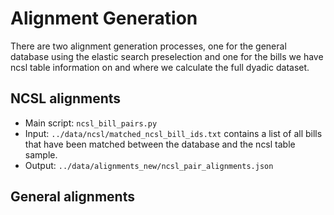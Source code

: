 # Alignment Generation



There are two alignment generation processes, one for the general database using
the elastic search preselection and one for the bills we have ncsl table
information on and where we calculate the full dyadic dataset.

## NCSL alignments

* Main script: `ncsl_bill_pairs.py`
* Input: `../data/ncsl/matched_ncsl_bill_ids.txt` contains a list of all bills
    that have been matched between the database and the ncsl table sample. 
* Output: `../data/alignments_new/ncsl_pair_alignments.json`

## General alignments
